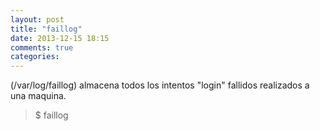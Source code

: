 ```yaml
---
layout: post
title: "faillog"
date: 2013-12-15 18:15
comments: true
categories: 
---
```

(/var/log/faillog) almacena todos los intentos "login" fallidos realizados a una maquina.

>$ faillog

